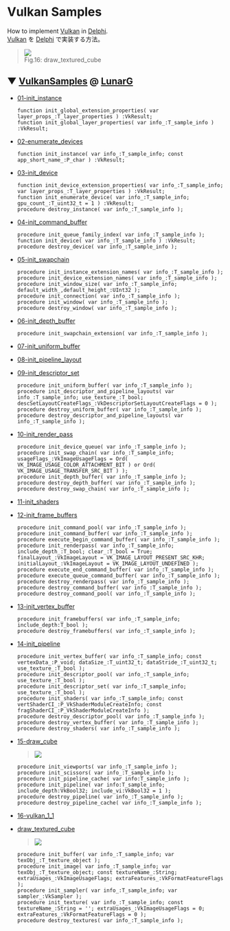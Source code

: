 # Vulkan Samples
How to implement [Vulkan](https://www.khronos.org/vulkan/) in [Delphi](https://www.embarcadero.com/products/delphi).  
[Vulkan](https://jp.khronos.org/vulkan/) を [Delphi](https://www.embarcadero.com/jp/products/delphi) で実装する方法。

> ![](https://github.com/LUXOPHIA/VulkanSamples/raw/draw_textured_cube/--------/_SCREENSHOT/draw_textured_cube.png)  
> Fig.16: draw_textured_cube

## ▼ [VulkanSamples](https://github.com/LunarG/VulkanSamples) @ [LunarG](https://github.com/LunarG)

* [01-init_instance](https://github.com/LUXOPHIA/VulkanSamples/tree/01-init_instance)
  ```delphi
  function init_global_extension_properties( var layer_props_:T_layer_properties ) :VkResult;
  function init_global_layer_properties( var info_:T_sample_info ) :VkResult;
  ```
* [02-enumerate_devices](https://github.com/LUXOPHIA/VulkanSamples/tree/02-enumerate_devices)
  ```delphi
  function init_instance( var info_:T_sample_info; const app_short_name_:P_char ) :VkResult;
  ```
* [03-init_device](https://github.com/LUXOPHIA/VulkanSamples/tree/03-init_device)
  ```delphi
  function init_device_extension_properties( var info_:T_sample_info; var layer_props_:T_layer_properties ) :VkResult;
  function init_enumerate_device( var info_:T_sample_info; gpu_count_:T_uint32_t = 1 ) :VkResult;
  procedure destroy_instance( var info_:T_sample_info );
  ```
* [04-init_command_buffer](https://github.com/LUXOPHIA/VulkanSamples/tree/04-init_command_buffer)
  ```delphi
  procedure init_queue_family_index( var info_:T_sample_info );
  function init_device( var info_:T_sample_info ) :VkResult;
  procedure destroy_device( var info_:T_sample_info );
  ```
* [05-init_swapchain](https://github.com/LUXOPHIA/VulkanSamples/tree/05-init_swapchain)
  ```delphi
  procedure init_instance_extension_names( var info_:T_sample_info );
  procedure init_device_extension_names( var info_:T_sample_info );
  procedure init_window_size( var info_:T_sample_info; default_width_,default_height_:UInt32 );
  procedure init_connection( var info_:T_sample_info );
  procedure init_window( var info_:T_sample_info );
  procedure destroy_window( var info_:T_sample_info );
  ```
* [06-init_depth_buffer](https://github.com/LUXOPHIA/VulkanSamples/tree/06-init_depth_buffer)
  ```delphi
  procedure init_swapchain_extension( var info_:T_sample_info );
  ```
* [07-init_uniform_buffer](https://github.com/LUXOPHIA/VulkanSamples/tree/07-init_uniform_buffer)
* [08-init_pipeline_layout](https://github.com/LUXOPHIA/VulkanSamples/tree/08-init_pipeline_layout)
* [09-init_descriptor_set](https://github.com/LUXOPHIA/VulkanSamples/tree/09-init_descriptor_set)
  ```delphi
  procedure init_uniform_buffer( var info_:T_sample_info );
  procedure init_descriptor_and_pipeline_layouts( var info_:T_sample_info; use_texture_:T_bool; descSetLayoutCreateFlags_:VkDescriptorSetLayoutCreateFlags = 0 );
  procedure destroy_uniform_buffer( var info_:T_sample_info );
  procedure destroy_descriptor_and_pipeline_layouts( var info_:T_sample_info );
  ```
* [10-init_render_pass](https://github.com/LUXOPHIA/VulkanSamples/tree/10-init_render_pass)
  ```delphi
  procedure init_device_queue( var info_:T_sample_info );
  procedure init_swap_chain( var info_:T_sample_info; usageFlags_:VkImageUsageFlags = Ord( VK_IMAGE_USAGE_COLOR_ATTACHMENT_BIT ) or Ord( VK_IMAGE_USAGE_TRANSFER_SRC_BIT ) );
  procedure init_depth_buffer( var info_:T_sample_info );
  procedure destroy_depth_buffer( var info_:T_sample_info );
  procedure destroy_swap_chain( var info_:T_sample_info );
  ```
* [11-init_shaders](https://github.com/LUXOPHIA/VulkanSamples/tree/11-init_shaders)
* [12-init_frame_buffers](https://github.com/LUXOPHIA/VulkanSamples/tree/12-init_frame_buffers)
  ```delphi
  procedure init_command_pool( var info_:T_sample_info );
  procedure init_command_buffer( var info_:T_sample_info );
  procedure execute_begin_command_buffer( var info_:T_sample_info );
  procedure init_renderpass( var info_:T_sample_info; include_depth_:T_bool; clear_:T_bool = True; finalLayout_:VkImageLayout = VK_IMAGE_LAYOUT_PRESENT_SRC_KHR; initialLayout_:VkImageLayout = VK_IMAGE_LAYOUT_UNDEFINED );
  procedure execute_end_command_buffer( var info_:T_sample_info );
  procedure execute_queue_command_buffer( var info_:T_sample_info );
  procedure destroy_renderpass( var info_:T_sample_info );
  procedure destroy_command_buffer( var info_:T_sample_info );
  procedure destroy_command_pool( var info_:T_sample_info );
  ```
* [13-init_vertex_buffer](https://github.com/LUXOPHIA/VulkanSamples/tree/13-init_vertex_buffer)
  ```delphi
  procedure init_framebuffers( var info_:T_sample_info; include_depth:T_bool );
  procedure destroy_framebuffers( var info_:T_sample_info );
  ```
* [14-init_pipeline](https://github.com/LUXOPHIA/VulkanSamples/tree/14-init_pipeline)
  ```delphi
  procedure init_vertex_buffer( var info_:T_sample_info; const vertexData_:P_void; dataSize_:T_uint32_t; dataStride_:T_uint32_t; use_texture_:T_bool );
  procedure init_descriptor_pool( var info_:T_sample_info; use_texture_:T_bool );
  procedure init_descriptor_set( var info_:T_sample_info; use_texture_:T_bool );
  procedure init_shaders( var info_:T_sample_info; const vertShaderCI_:P_VkShaderModuleCreateInfo; const fragShaderCI_:P_VkShaderModuleCreateInfo );
  procedure destroy_descriptor_pool( var info_:T_sample_info );
  procedure destroy_vertex_buffer( var info_:T_sample_info );
  procedure destroy_shaders( var info_:T_sample_info );
  ```
* [15-draw_cube](https://github.com/LUXOPHIA/VulkanSamples/tree/15-draw_cube)
  > ![](https://github.com/LUXOPHIA/VulkanSamples/raw/15-draw_cube/--------/_SCREENSHOT/15-draw_cube.png)  
  ```delphi
  procedure init_viewports( var info_:T_sample_info );
  procedure init_scissors( var info_:T_sample_info );
  procedure init_pipeline_cache( var info:T_sample_info );
  procedure init_pipeline( var info:T_sample_info; include_depth:VkBool32; include_vi:VkBool32 = 1 );
  procedure destroy_pipeline( var info_:T_sample_info );
  procedure destroy_pipeline_cache( var info_:T_sample_info );
  ```
* [16-vulkan_1_1](https://github.com/LUXOPHIA/VulkanSamples/tree/16-vulkan_1_1)

* [draw_textured_cube](https://github.com/LUXOPHIA/VulkanSamples/tree/draw_textured_cube)
  > ![](https://github.com/LUXOPHIA/VulkanSamples/raw/draw_textured_cube/--------/_SCREENSHOT/draw_textured_cube.png)  
  ```delphi
  procedure init_buffer( var info_:T_sample_info; var texObj_:T_texture_object );
  procedure init_image( var info_:T_sample_info; var texObj_:T_texture_object; const textureName_:String; extraUsages_:VkImageUsageFlags; extraFeatures_:VkFormatFeatureFlags );
  procedure init_sampler( var info_:T_sample_info; var sampler_:VkSampler );
  procedure init_texture( var info_:T_sample_info; const textureName_:String = ''; extraUsages_:VkImageUsageFlags = 0; extraFeatures_:VkFormatFeatureFlags = 0 );
  procedure destroy_textures( var info_:T_sample_info );
  ```
